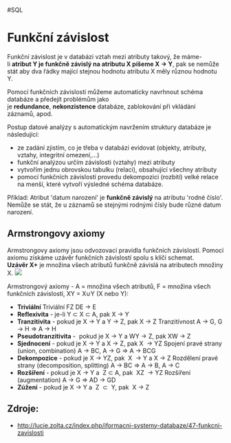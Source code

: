 #SQL
# Funkční závislost
Funkční závislost je v databázi vztah mezi atributy takový, že máme-li **atribut Y je funkčně závislý na atributu X píšeme X → Y**, pak se nemůže stát aby dva řádky mající stejnou hodnotu atributu X měly různou hodnotu Y.

Pomocí funkčních závislostí můžeme automaticky navrhnout schéma databáze a předejít problémům jako je **redundance**, **nekonzistence** databáze, zablokování při vkládání záznamů, apod.

Postup datové analýzy s automatickým navržením struktury databáze je následující:
- ze zadání zjistím, co je třeba v databázi evidovat (objekty, atributy, vztahy, integritní omezení,...)
- funkční analýzou určím závislosti (vztahy) mezi atributy
- vytvořím jednu obrovskou tabulku (relaci), obsahující všechny atributy
- pomocí funkčních závislostí provedu dekompozici (rozbití) velké relace na menší, které vytvoří výsledné schéma databáze.

Příklad:
Atribut 'datum narození' je **funkčně závislý** na atributu 'rodné číslo'.
Nemůže se stát, že u záznamů se stejnými rodnými čísly bude různé datum narození.

## Armstrongovy axiomy
Armstrongovy axiomy jsou odvozovací pravidla funkčních závislostí. Pomocí axiomu získáme uzávěr funkčních závislostí spolu s klíči schemat.
**Uzávěr X+** je množina všech atributů funkčně závislá na atributech množiny X. [![](http://lucie.zolta.cz/images/ikona-zdroje-12.jpg)](http://barborka.vsb.cz/prednasky/presentations/2006-TZD-Teorie_zpracovani_dat-slides/07/tzd7_pdf.pdf "Celá definice z TZD (slajd 14)")

Armstrongový axiomy - A = množina všech atributů, F = množina všech funkčních závislostí, XY = X∪Y (X nebo Y):

- **Triviální**
  Triviální FZ DE → E  
- **Reflexivita** - je-li Y ⊂ X ⊂ A, pak X → Y
- **Tranzitivita** - pokud je X → Y a Y → Z, pak X → Z
  Tranzitívnost A → G, G → H ⇒ A → H
- **Pseudotranzitivita** -  pokud je X → Y a WY → Z, pak XW → Z
- **Sjednocení** - pokud je X → Y a X → Z, pak X  → YZ
  Spojení pravé strany (union, combination) A → BC, A → G ⇒ A → BCG
- **Dekompozice** - pokud je X → YZ, pak  X  → Y a X → Z
  Rozdělení pravé strany (decomposition, splitting) A → BC ⇒ A → B, A → C
- **Rozšíření** - pokud je X → Y a  Z ⊂ A, pak  XZ  → YZ
  Rozšíření (augmentation) A → G ⇒ AD → GD
- **Zúžení** - pokud je X → Y a  Z  ⊂  Y, pak  X → Z

## Zdroje:
- http://lucie.zolta.cz/index.php/iformacni-systemy-databaze/47-funkcni-zavislosti